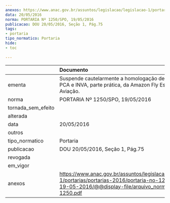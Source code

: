 ```yaml
---
anexos: https://www.anac.gov.br/assuntos/legislacao/legislacao-1/portarias/portarias-2016/portaria-no-1250-spo-19-05-2016/@@display-file/arquivo_norma/PA2016-1250.pdf
data: 20/05/2016
norma: PORTARIA Nº 1250/SPO, 19/05/2016
publicacao: DOU 20/05/2016, Seção 1, Pág.75
tags:
- portaria
tipo_normatico: Portaria
hide: 
- toc 
 
---
```


|                    | Documento                                                                                                                                                      |
|:-------------------|:---------------------------------------------------------------------------------------------------------------------------------------------------------------|
| ementa             | Suspende cautelarmente a homologação de cursos PPA, PCA e INVA, parte prática, da Amazon Fly Escola de Aviação.                                                |
| norma              | PORTARIA Nº 1250/SPO, 19/05/2016                                                                                                                               |
| tornada_sem_efeito |                                                                                                                                                                |
| alterada           |                                                                                                                                                                |
| data               | 20/05/2016                                                                                                                                                     |
| outros             |                                                                                                                                                                |
| tipo_normatico     | Portaria                                                                                                                                                       |
| publicacao         | DOU 20/05/2016, Seção 1, Pág.75                                                                                                                                |
| revogada           |                                                                                                                                                                |
| em_vigor           |                                                                                                                                                                |
| anexos             | https://www.anac.gov.br/assuntos/legislacao/legislacao-1/portarias/portarias-2016/portaria-no-1250-spo-19-05-2016/@@display-file/arquivo_norma/PA2016-1250.pdf |